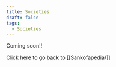 ```yaml
---
title: Societies
draft: false
tags:
  - Societies
---
```

Coming soon!! 

Click here to go back to [[Sankofapedia/]]